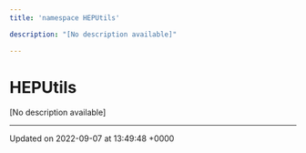 ```yaml
---
title: 'namespace HEPUtils'

description: "[No description available]"

---
```


# HEPUtils



[No description available]






-------------------------------

Updated on 2022-09-07 at 13:49:48 +0000